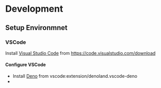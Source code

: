# Development
## Setup Environmnet
### VSCode
Install [Visual Studio Code](https://code.visualstudio.com/download) from https://code.visualstudio.com/download
#### Configure VSCode
* Install [Deno](vscode:extension/denoland.vscode-deno) from vscode:extension/denoland.vscode-deno
* 



